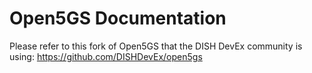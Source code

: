 # Open5GS Documentation

Please refer to this fork of Open5GS that the DISH DevEx community is using: https://github.com/DISHDevEx/open5gs
